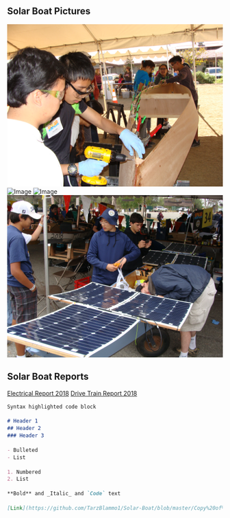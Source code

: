 ## Solar Boat Pictures

![Image](Building%20Hull.JPG)
![Image](At%20The%20Dock.JPG)
![Image](Driving%20Boat.JPG)
![Image](Preparing%20Boat.JPG)

## Solar Boat Reports

[Electrical Report 2018](Copy%20of%202018%20Elec%20Report.pdf)
[Drive Train Report 2018](Copy%20of%20Drive%20Train%20Report.pdf)

```markdown
Syntax highlighted code block

# Header 1
## Header 2
### Header 3

- Bulleted
- List

1. Numbered
2. List

**Bold** and _Italic_ and `Code` text

[Link](https://github.com/TarzBlammo1/Solar-Boat/blob/master/Copy%20of%202018%20Elec%20Report.pdf) and ![Image](src)
```

